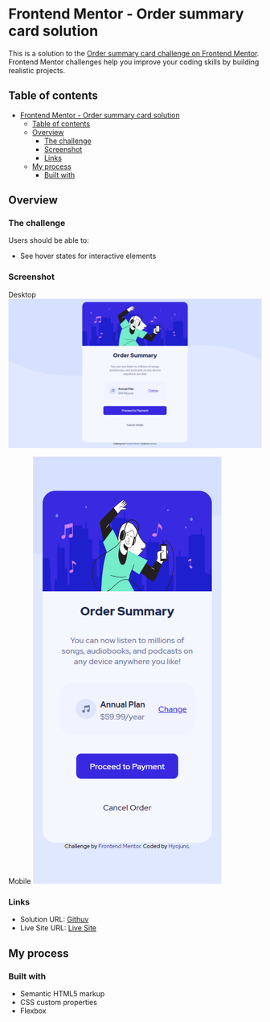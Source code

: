 # Frontend Mentor - Order summary card solution

This is a solution to the [Order summary card challenge on Frontend Mentor](https://www.frontendmentor.io/challenges/order-summary-component-QlPmajDUj). Frontend Mentor challenges help you improve your coding skills by building realistic projects. 

## Table of contents

- [Frontend Mentor - Order summary card solution](#frontend-mentor---order-summary-card-solution)
  - [Table of contents](#table-of-contents)
  - [Overview](#overview)
    - [The challenge](#the-challenge)
    - [Screenshot](#screenshot)
    - [Links](#links)
  - [My process](#my-process)
    - [Built with](#built-with)


## Overview

### The challenge

Users should be able to:

- See hover states for interactive elements

### Screenshot

Desktop
![Desktop](./screenshots/desktop.png)

Mobile
![Mobile](./screenshots/mobile.png)

### Links

- Solution URL: [Githuv](https://github.com/HyoJuns/order-summary-component-main)
- Live Site URL: [Live Site](https://hyojuns.github.io/order-summary-component-main/)

## My process

### Built with

- Semantic HTML5 markup
- CSS custom properties
- Flexbox

